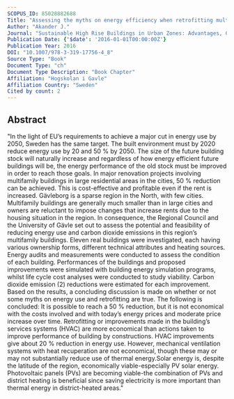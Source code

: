 ```yaml
---
SCOPUS_ID: 85028882688
Title: "Assessing the myths on energy efficiency when retrofitting multifamily buildings in a northern region"
Author: "Akander J."
Journal: "Sustainable High Rise Buildings in Urban Zones: Advantages, Challenges, and Global Case Studies"
Publication Date: {'$date': '2016-01-01T00:00:00Z'}
Publication Year: 2016
DOI: "10.1007/978-3-319-17756-4_8"
Source Type: "Book"
Document Type: "ch"
Document Type Description: "Book Chapter"
Affiliation: "Hogskolan i Gavle"
Affiliation Country: "Sweden"
Cited by count: 2
---
```


## Abstract
"In the light of EU’s requirements to achieve a major cut in energy use by 2050, Sweden has the same target. The built environment must by 2020 reduce energy use by 20 and 50 % by 2050. The size of the future building stock will naturally increase and regardless of how energy efficient future buildings will be, the energy performance of the old stock must be improved in order to reach those goals. In major renovation projects involving multifamily buildings in large residential areas in the cities, 50 % reduction can be achieved. This is cost-effective and profitable even if the rent is increased. Gävleborg is a sparse region in the North, with few cities. Multifamily buildings are generally much smaller than in large cities and owners are reluctant to impose changes that increase rents due to the housing situation in the region. In consequence, the Regional Council and the University of Gävle set out to assess the potential and feasibility of reducing energy use and carbon dioxide emissions in this region’s multifamily buildings. Eleven real buildings were investigated, each having various ownership forms, different technical attributes and heating sources. Energy audits and measurements were conducted to assess the condition of each building. Performances of the buildings and proposed improvements were simulated with building energy simulation programs, whilst life cycle cost analyses were conducted to study viability. Carbon dioxide emission (2) reductions were estimated for each improvement. Based on the results, a concluding discussion is made on whether or not some myths on energy use and retrofitting are true. The following is concluded: It is possible to reach a 50 % reduction, but it is not economical with the costs involved and with today’s energy prices and moderate price increase over time. Retrofitting or improvements made in the building’s services systems (HVAC) are more economical than actions taken to improve performance of building by constructions. HVAC improvements give about 20 % reduction in energy use. However, mechanical ventilation systems with heat recuperation are not economical, though these may or may not substantially reduce use of thermal energy.Solar energy is, despite the latitude of the region, economically viable-especially PV solar energy. Photovoltaic panels (PVs) are becoming viable-the combination of PVs and district heating is beneficial since saving electricity is more important than thermal energy in district-heated areas."
